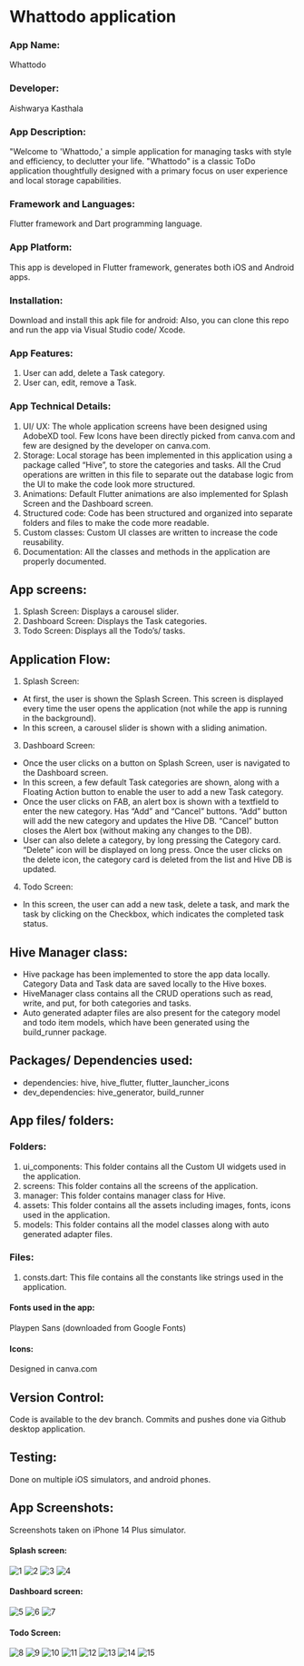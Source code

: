 # Whattodo application

### App Name: 
Whattodo 

### Developer: 
Aishwarya Kasthala

### App Description: 
"Welcome to 'Whattodo,' a simple application for managing tasks with style and efficiency, to declutter your life. "Whattodo" is a classic ToDo application thoughtfully designed with a primary focus on user experience and local storage capabilities. 

### Framework and Languages:  
Flutter framework and Dart programming language. 

### App Platform: 
This app is developed in Flutter framework, generates both iOS and Android apps. 

### Installation: 
Download and install this apk file for android:
Also, you can clone this repo and run the app via Visual Studio code/ Xcode. 

### App Features: 
1.	User can add, delete a Task category. 
2.	User can, edit, remove a Task.

### App Technical Details:
1.	UI/ UX: The whole application screens have been designed using AdobeXD tool. Few Icons have been directly picked from canva.com and few are designed by the developer on canva.com.
2.	Storage: Local storage has been implemented in this application using a package called “Hive”, to store the categories and tasks. All the Crud operations are written in this file to separate out the database logic from the UI to make the code look more structured. 
3.	Animations: Default Flutter animations are also implemented for Splash Screen and the Dashboard screen.
4.	Structured code: Code has been structured and organized into separate folders and files to make the code more readable. 
5.	Custom classes: Custom UI classes are written to increase the code reusability. 
6.	Documentation: All the classes and methods in the application are properly documented. 

## App screens:
1.	Splash Screen: Displays a carousel slider.
2.	Dashboard Screen: Displays the Task categories. 
3.	Todo Screen: Displays all the Todo’s/ tasks. 

## Application Flow: 
1.	Splash Screen:  
  * At first, the user is shown the Splash Screen. This screen is displayed every time the user opens the application (not while the app is running in the background).
  * In this screen, a carousel slider is shown with a sliding animation.
3.	Dashboard Screen:
  * Once the user clicks on a button on Splash Screen, user is navigated to the Dashboard screen.
  * In this screen, a few default Task categories are shown, along with a Floating Action button to enable the user to add a new Task category. 
  * Once the user clicks on FAB, an alert box is shown with a textfield to enter the new category. Has “Add” and “Cancel” buttons. “Add” button will add the new category and updates the Hive DB. “Cancel” button closes the Alert box (without making any changes to the DB).
  * User can also delete a category, by long pressing the Category card. “Delete” icon will be displayed on long press. Once the user clicks on the delete icon, the category card is deleted from the list and Hive DB is updated.
4.	Todo Screen: 
  * In this screen, the user can add a new task, delete a task, and mark the task by clicking on the Checkbox, which indicates the completed task status. 

## Hive Manager class:
  * Hive package has been implemented to store the app data locally. Category Data and Task data are saved locally to the Hive boxes.
  * HiveManager class contains all the CRUD operations such as read, write, and put, for both categories and tasks.
  * Auto generated adapter files are also present for the category model and todo item models, which have been generated using the build_runner package. 

## Packages/ Dependencies used: 
* dependencies: hive, hive_flutter, flutter_launcher_icons
* dev_dependencies: hive_generator, build_runner

## App files/ folders: 
### Folders: 
1.	ui_components: This folder contains all the Custom UI widgets used in the application.
2.	screens: This folder contains all the screens of the application. 
3.	manager: This folder contains manager class for Hive. 
4.	assets: This folder contains all the assets including images, fonts, icons used in the application. 
5.	models: This folder contains all the model classes along with auto generated adapter files. 
### Files: 
1.	consts.dart: This file contains all the constants like strings used in the application. 

#### Fonts used in the app: 
Playpen Sans (downloaded from Google Fonts) 
#### Icons: 
Designed in canva.com

## Version Control: 
Code is available to the dev branch. Commits and pushes done via Github desktop application. 

## Testing: 
Done on multiple iOS simulators, and android phones. 

## App Screenshots: 
Screenshots taken on iPhone 14 Plus simulator. 

#### Splash screen: 
![1](https://github.com/akastha97/whattodoapp/assets/116918112/617ff7db-45c9-4de7-83b6-b366547b1d3b)
![2](https://github.com/akastha97/whattodoapp/assets/116918112/8a80ae89-cbf2-495b-91d0-65381e6dba84)
![3](https://github.com/akastha97/whattodoapp/assets/116918112/cd5f59be-8faa-4042-ac0e-8a291ed4fd4c)
![4](https://github.com/akastha97/whattodoapp/assets/116918112/c451d5c8-18c0-4cc6-9351-0352d4de1450)

#### Dashboard screen: 
![5](https://github.com/akastha97/whattodoapp/assets/116918112/e0f5c367-5b05-4cc2-a4ea-f7eedf1fc1ed)
![6](https://github.com/akastha97/whattodoapp/assets/116918112/7a29a7c3-e002-408c-8607-b047c67d2ee8)
![7](https://github.com/akastha97/whattodoapp/assets/116918112/7503185e-541a-4802-befc-292b6dd01678)

#### Todo Screen: 

![8](https://github.com/akastha97/whattodoapp/assets/116918112/ecc1015a-d932-4f69-abfd-39fc89a6157d)
![9](https://github.com/akastha97/whattodoapp/assets/116918112/fcda673d-c1a6-4a76-8ea2-b6b29b12d57f)
![10](https://github.com/akastha97/whattodoapp/assets/116918112/313d7d90-de78-427e-9ca8-a7dfe36f5d8b)
![11](https://github.com/akastha97/whattodoapp/assets/116918112/0a092404-74d6-4f67-a794-87e989355370)
![12](https://github.com/akastha97/whattodoapp/assets/116918112/b63597bb-c6e3-46e6-84de-147d8f918d01)
![13](https://github.com/akastha97/whattodoapp/assets/116918112/c21630b1-1309-4f58-b83d-00d56e112a41)
![14](https://github.com/akastha97/whattodoapp/assets/116918112/2731ccef-6c6d-46a4-8b4b-ab8499398a75)
![15](https://github.com/akastha97/whattodoapp/assets/116918112/23ef302d-68be-47c3-992c-20e5e0eee77b)








